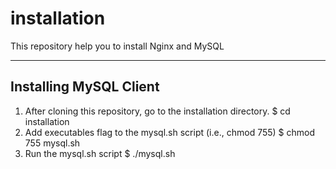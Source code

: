 installation
============

This repository help you to install Nginx and MySQL

-----------------------
Installing MySQL Client
-----------------------
1. After cloning this repository, go to the installation directory.
   $ cd installation
2. Add executables flag to the mysql.sh script (i.e., chmod 755)
   $ chmod 755 mysql.sh
3. Run the mysql.sh script
   $ ./mysql.sh
